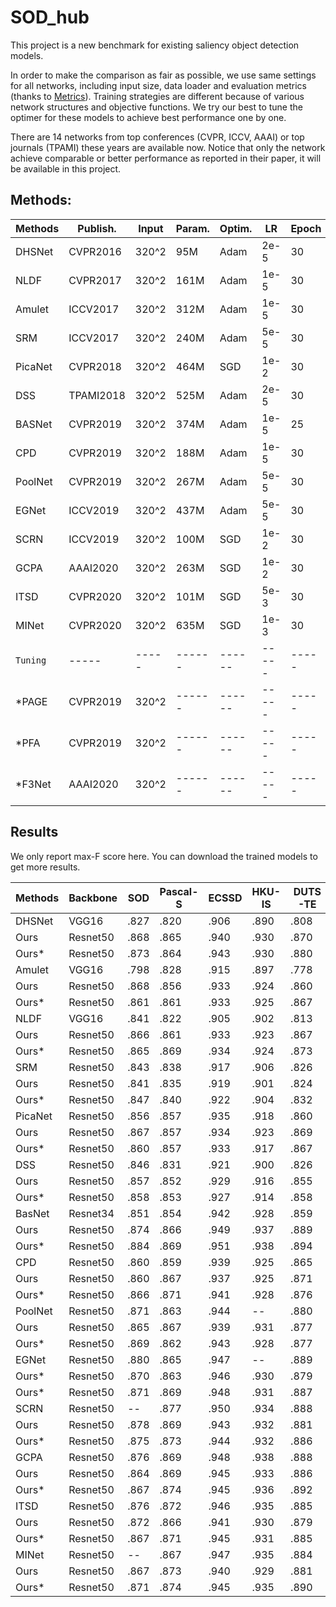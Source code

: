 # SOD_hub

This project is a new benchmark for existing saliency object detection models. 

In order to make the comparison as fair as possible, we use same settings for all networks, including input size, data loader and evaluation metrics (thanks to [Metrics](https://github.com/lartpang/Py-SOD-VOS-EvalToolkit)). Training strategies are different because of various network structures and objective functions. We try our best to tune the optimer for these models to achieve best performance one by one. 

There are 14 networks from top conferences (CVPR, ICCV, AAAI) or top journals (TPAMI) these years are available now. Notice that only the network achieve comparable or better performance as reported in their paper, it will be available in this project. 

## Methods:

 Methods | Publish. | Input | Param. | Optim. | LR    | Epoch | Time  | Paper | Src Code
 ----    | -----    | ----- | ------ | ------ | ----- | ----- | ----- | ----- | ------
 DHSNet  | CVPR2016 | 320^2 | 95M    | Adam   | 2e-5  | 30    | ----- | [openaccess](https://openaccess.thecvf.com/content_cvpr_2016/papers/Liu_DHSNet_Deep_Hierarchical_CVPR_2016_paper.pdf) | [Pytorch](https://github.com/xsxszab/DHSNet-Pytorch)  
 NLDF    | CVPR2017 | 320^2 | 161M   | Adam   | 1e-5  | 30    | ----- | [openaccess](https://openaccess.thecvf.com/content_cvpr_2017/papers/Luo_Non-Local_Deep_Features_CVPR_2017_paper.pdf) | [Pytorch](https://github.com/AceCoooool/NLDF-pytorch)/[TF](https://github.com/zhimingluo/NLDF) 
 Amulet  | ICCV2017 | 320^2 | 312M   | Adam   | 1e-5  | 30    | ----- | [openaccess](https://openaccess.thecvf.com/content_ICCV_2017/papers/Zhang_Amulet_Aggregating_Multi-Level_ICCV_2017_paper.pdf) | [Pytorch](https://github.com/xsxszab/Amulet-Pytorch)  
 SRM     | ICCV2017 | 320^2 | 240M   | Adam   | 5e-5  | 30    | ----- | [openaccess](https://openaccess.thecvf.com/content_ICCV_2017/papers/Wang_A_Stagewise_Refinement_ICCV_2017_paper.pdf) | [Pytorch](https://github.com/xsxszab/SRM-Pytorch) 
 PicaNet | CVPR2018 | 320^2 | 464M   | SGD    | 1e-2  | 30    | ----- | [openaccess](https://openaccess.thecvf.com/content_cvpr_2018/papers/Liu_PiCANet_Learning_Pixel-Wise_CVPR_2018_paper.pdf) | [Pytorch](https://github.com/Ugness/PiCANet-Implementation)  
 DSS     | TPAMI2018| 320^2 | 525M   | Adam   | 2e-5  | 30    | ----- | [IEEE](https://ieeexplore.ieee.org/document/8315520/)/[ArXiv](https://arxiv.org/abs/1611.04849) | [Pytorch](https://github.com/AceCoooool/DSS-pytorch)  
 BASNet  | CVPR2019 | 320^2 | 374M   | Adam   | 1e-5  | 25    | ----- | [openaccess](https://openaccess.thecvf.com/content_CVPR_2019/papers/Qin_BASNet_Boundary-Aware_Salient_Object_Detection_CVPR_2019_paper.pdf) | [Pytorch](https://github.com/NathanUA/BASNet)  
 CPD     | CVPR2019 | 320^2 | 188M   | Adam   | 1e-5  | 30    | ----- | [openaccess](https://openaccess.thecvf.com/content_CVPR_2019/papers/Wu_Cascaded_Partial_Decoder_for_Fast_and_Accurate_Salient_Object_Detection_CVPR_2019_paper.pdf) | [Pytorch](https://github.com/wuzhe71/CPD)  
 PoolNet | CVPR2019 | 320^2 | 267M   | Adam   | 5e-5  | 30    | ----- | [openaccess](https://openaccess.thecvf.com/content_CVPR_2019/papers/Liu_A_Simple_Pooling-Based_Design_for_Real-Time_Salient_Object_Detection_CVPR_2019_paper.pdf) | [Pytorch](https://github.com/backseason/PoolNet)  
 EGNet   | ICCV2019 | 320^2 | 437M   | Adam   | 5e-5  | 30    | ----- | [openaccess](https://openaccess.thecvf.com/content_ICCV_2019/papers/Zhao_EGNet_Edge_Guidance_Network_for_Salient_Object_Detection_ICCV_2019_paper.pdf) | [Pytorch](https://github.com/JXingZhao/EGNet)  
 SCRN    | ICCV2019 | 320^2 | 100M   | SGD    | 1e-2  | 30    | ----- | [openaccess](https://openaccess.thecvf.com/content_ICCV_2019/papers/Wu_Stacked_Cross_Refinement_Network_for_Edge-Aware_Salient_Object_Detection_ICCV_2019_paper.pdf) | [Pytorch](https://github.com/wuzhe71/SCRN)  
 GCPA    | AAAI2020 | 320^2 | 263M   | SGD    | 1e-2  | 30    | ----- | [aaai.org](https://aaai.org/ojs/index.php/AAAI/article/view/6633) | [Pytorch](https://github.com/JosephChenHub/GCPANet)  
 ITSD    | CVPR2020 | 320^2 | 101M   | SGD    | 5e-3  | 30    | ----- | [openaccess](https://openaccess.thecvf.com/content_CVPR_2020/papers/Zhou_Interactive_Two-Stream_Decoder_for_Accurate_and_Fast_Saliency_Detection_CVPR_2020_paper.pdf) | [Pytorch](https://github.com/moothes/ITSD-pytorch)  
 MINet   | CVPR2020 | 320^2 | 635M   | SGD    | 1e-3  | 30    | ----- | [openaccess](https://openaccess.thecvf.com/content_CVPR_2020/papers/Pang_Multi-Scale_Interactive_Network_for_Salient_Object_Detection_CVPR_2020_paper.pdf) | [Pytorch](https://github.com/lartpang/MINet)  
 `Tuning`  | -----    | ----- | ------ | ------ | ----- | ----- | ----- | ----- | -----
 *PAGE    | CVPR2019 | 320^2 | ------ | ------ | ----- | ----- | ----- | [openaccess](https://openaccess.thecvf.com/content_CVPR_2019/papers/Wang_Salient_Object_Detection_With_Pyramid_Attention_and_Salient_Edges_CVPR_2019_paper.pdf) | [Pytorch](https://github.com/wenguanwang/PAGE-Net)  
 *PFA     | CVPR2019 | 320^2 | ------ | ------ | ----- | ----- | ----- | [openaccess](https://openaccess.thecvf.com/content_CVPR_2019/papers/Zhao_Pyramid_Feature_Attention_Network_for_Saliency_Detection_CVPR_2019_paper.pdf) | [Pytorch](https://github.com/dizaiyoufang/pytorch_PFAN)  
 *F3Net   | AAAI2020 | 320^2 | ------ | ------ | ----- | ----- | ----- | [aaai.org](https://aaai.org/ojs/index.php/AAAI/article/view/6916) | [Pytorch](https://github.com/weijun88/F3Net)  
 
 ## Results
 
 We only report max-F score here. You can download the trained models to get more results.
 
 Methods | Backbone  | SOD   | Pascal-S | ECSSD | HKU-IS | DUTS-TE | DUT-OMRON | Model
 ----    | -----     | ----- | -------- | ----- | -----  | -----   | -----     | -----
DHSNet   | VGG16     | .827  | .820     | .906  | .890   | .808    | ------    | [maps]
Ours     | Resnet50  | .868  | .865     | .940  | .930   | .870    | .796      | [weight]
Ours*    | Resnet50  | .873  | .864     | .943  | .930   | .880    | .807      | [weight]
Amulet   | VGG16     | .798  | .828     | .915  | .897   | .778    | .743      | [maps]
Ours     | Resnet50  | .868  | .856     | .933  | .924   | .860    | .781      | [weight]
Ours*    | Resnet50  | .861  | .861     | .933  | .925   | .867    | .788      | [weight]
NLDF     | VGG16     | .841  | .822     | .905  | .902   | .813    | .753      | [maps]
Ours     | Resnet50  | .866  | .861     | .933  | .923   | .867    | .792      | [weight]
Ours*    | Resnet50  | .865  | .869     | .934  | .924   | .873    | .795      | [weight]
SRM      | Resnet50  | .843  | .838     | .917  | .906   | .826    | .769      | [maps]
Ours     | Resnet50  | .841  | .835     | .919  | .901   | .824    | .763      | [weight]
Ours*    | Resnet50  | .847  | .840     | .922  | .904   | .832    | .773      | [weight]
PicaNet  | Resnet50  | .856  | .857     | .935  | .918   | .860    | .803      | [maps]
Ours     | Resnet50  | .867  | .857     | .934  | .923   | .869    | .797      | [weight]
Ours*    | Resnet50  | .860  | .857     | .933  | .917   | .867    | .800      | [weight]
DSS      | Resnet50  | .846  | .831     | .921  | .900   | .826    | .769      | [maps]
Ours     | Resnet50  | .857  | .852     | .929  | .916   | .855    | .784      | [weight]
Ours*    | Resnet50  | .858  | .853     | .927  | .914   | .858    | .785      | [weight]
BasNet   | Resnet34  | .851  | .854     | .942  | .928   | .859    | .805      | [maps]
Ours     | Resnet50  | .874  | .866     | .949  | .937   | .889    | .818      | [weight]
Ours*    | Resnet50  | .884  | .869     | .951  | .938   | .894    | .821      | [weight]
CPD      | Resnet50  | .860  | .859     | .939  | .925   | .865    | .797      | [maps]
Ours     | Resnet50  | .860  | .867     | .937  | .925   | .871    | .798      | [weight]
Ours*    | Resnet50  | .866  | .871     | .941  | .928   | .876    | .809      | [weight]
PoolNet  | Resnet50  | .871  | .863     | .944  | --     | .880    | .808      | [maps]
Ours     | Resnet50  | .865  | .867     | .939  | .931   | .877    | .794      | [weight]
Ours*    | Resnet50  | .869  | .862     | .943  | .928   | .877    | .806      | [weight]
EGNet    | Resnet50  | .880  | .865     | .947  | --     | .889    | .815      | [maps]
Ours*    | Resnet50  | .870  | .863     | .946  | .930   | .879    | .811      | [weight]
Ours*    | Resnet50  | .871  | .869     | .948  | .931   | .887    | .817      | [weight]
SCRN     | Resnet50  | --    | .877     | .950  | .934   | .888    | .811      | [maps]
Ours     | Resnet50  | .878  | .869     | .943  | .932   | .881    | .807      | [weight]
Ours*    | Resnet50  | .875  | .873     | .944  | .932   | .886    | .812      | [weight]
GCPA     | Resnet50  | .876  | .869     | .948  | .938   | .888    | .812      | [maps]
Ours     | Resnet50  | .864  | .869     | .945  | .933   | .886    | .801      | [weight]
Ours*    | Resnet50  | .867  | .874     | .945  | .936   | .892    | .812      | [weight]
ITSD     | Resnet50  | .876  | .872     | .946  | .935   | .885    | .821      | [maps]
Ours     | Resnet50  | .872  | .866     | .941  | .930   | .879    | .809      | [weight]
Ours*    | Resnet50  | .867  | .871     | .945  | .931   | .885    | .817      | [weight]
MINet    | Resnet50  | --    | .867     | .947  | .935   | .884    | .810      | [maps]
Ours     | Resnet50  | .867  | .873     | .940  | .929   | .881    | .802      | [weight]
Ours*    | Resnet50  | .871  | .874     | .945  | .935   | .890    | .819      | [weight]

